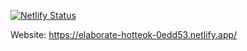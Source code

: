 [![Netlify Status](https://api.netlify.com/api/v1/badges/4e403258-ba36-4233-aa30-ff6224ca3af4/deploy-status)](https://app.netlify.com/sites/wwebjs-guide-test/deploys)

Website: https://elaborate-hotteok-0edd53.netlify.app/
